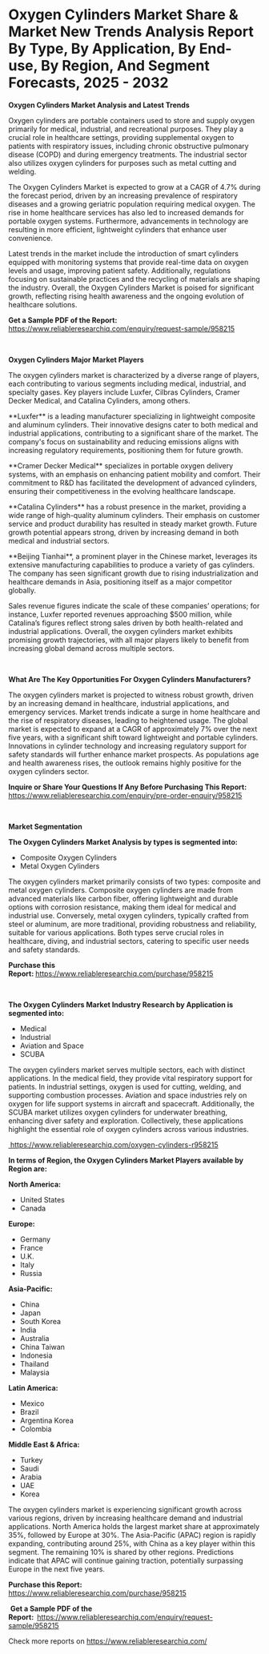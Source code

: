 <p><h1>Oxygen Cylinders Market Share & Market New Trends Analysis Report By Type, By Application, By End-use, By Region, And Segment Forecasts, 2025 - 2032</h1></p><p><strong>Oxygen Cylinders Market Analysis and Latest Trends</strong></p>
<p><p>Oxygen cylinders are portable containers used to store and supply oxygen primarily for medical, industrial, and recreational purposes. They play a crucial role in healthcare settings, providing supplemental oxygen to patients with respiratory issues, including chronic obstructive pulmonary disease (COPD) and during emergency treatments. The industrial sector also utilizes oxygen cylinders for purposes such as metal cutting and welding.</p><p>The Oxygen Cylinders Market is expected to grow at a CAGR of 4.7% during the forecast period, driven by an increasing prevalence of respiratory diseases and a growing geriatric population requiring medical oxygen. The rise in home healthcare services has also led to increased demands for portable oxygen systems. Furthermore, advancements in technology are resulting in more efficient, lightweight cylinders that enhance user convenience.</p><p>Latest trends in the market include the introduction of smart cylinders equipped with monitoring systems that provide real-time data on oxygen levels and usage, improving patient safety. Additionally, regulations focusing on sustainable practices and the recycling of materials are shaping the industry. Overall, the Oxygen Cylinders Market is poised for significant growth, reflecting rising health awareness and the ongoing evolution of healthcare solutions.</p></p>
<p><strong>Get a Sample PDF of the Report:&nbsp;</strong> <a href="https://www.reliableresearchiq.com/enquiry/request-sample/958215?utm_campaign=2212&utm_medium=2&utm_source=Github&utm_content=ia&utm_term=21032025&utm_id=oxygen-cylinders">https://www.reliableresearchiq.com/enquiry/request-sample/958215</a></p>
<p>&nbsp;</p>
<p><strong>Oxygen Cylinders Major Market Players</strong></p>
<p><p>The oxygen cylinders market is characterized by a diverse range of players, each contributing to various segments including medical, industrial, and specialty gases. Key players include Luxfer, Cilbras Cylinders, Cramer Decker Medical, and Catalina Cylinders, among others.</p><p>**Luxfer** is a leading manufacturer specializing in lightweight composite and aluminum cylinders. Their innovative designs cater to both medical and industrial applications, contributing to a significant share of the market. The company's focus on sustainability and reducing emissions aligns with increasing regulatory requirements, positioning them for future growth.</p><p>**Cramer Decker Medical** specializes in portable oxygen delivery systems, with an emphasis on enhancing patient mobility and comfort. Their commitment to R&D has facilitated the development of advanced cylinders, ensuring their competitiveness in the evolving healthcare landscape.</p><p>**Catalina Cylinders** has a robust presence in the market, providing a wide range of high-quality aluminum cylinders. Their emphasis on customer service and product durability has resulted in steady market growth. Future growth potential appears strong, driven by increasing demand in both medical and industrial sectors.</p><p>**Beijing Tianhai**, a prominent player in the Chinese market, leverages its extensive manufacturing capabilities to produce a variety of gas cylinders. The company has seen significant growth due to rising industrialization and healthcare demands in Asia, positioning itself as a major competitor globally.</p><p>Sales revenue figures indicate the scale of these companies’ operations; for instance, Luxfer reported revenues approaching $500 million, while Catalina’s figures reflect strong sales driven by both health-related and industrial applications. Overall, the oxygen cylinders market exhibits promising growth trajectories, with all major players likely to benefit from increasing global demand across multiple sectors.</p></p>
<p>&nbsp;</p>
<p><strong>What Are The Key Opportunities For Oxygen Cylinders Manufacturers?</strong></p>
<p><p>The oxygen cylinders market is projected to witness robust growth, driven by an increasing demand in healthcare, industrial applications, and emergency services. Market trends indicate a surge in home healthcare and the rise of respiratory diseases, leading to heightened usage. The global market is expected to expand at a CAGR of approximately 7% over the next five years, with a significant shift toward lightweight and portable cylinders. Innovations in cylinder technology and increasing regulatory support for safety standards will further enhance market prospects. As populations age and health awareness rises, the outlook remains highly positive for the oxygen cylinders sector.</p></p>
<p><strong>Inquire or Share Your Questions If Any Before Purchasing This Report:</strong> <a href="https://www.reliableresearchiq.com/enquiry/pre-order-enquiry/958215?utm_campaign=2212&utm_medium=2&utm_source=Github&utm_content=ia&utm_term=21032025&utm_id=oxygen-cylinders">https://www.reliableresearchiq.com/enquiry/pre-order-enquiry/958215</a></p>
<p>&nbsp;</p>
<p><strong>Market Segmentation</strong></p>
<p><strong>The Oxygen Cylinders Market Analysis by types is segmented into:</strong></p>
<p><ul><li>Composite Oxygen Cylinders</li><li>Metal Oxygen Cylinders</li></ul></p>
<p><p>The oxygen cylinders market primarily consists of two types: composite and metal oxygen cylinders. Composite oxygen cylinders are made from advanced materials like carbon fiber, offering lightweight and durable options with corrosion resistance, making them ideal for medical and industrial use. Conversely, metal oxygen cylinders, typically crafted from steel or aluminum, are more traditional, providing robustness and reliability, suitable for various applications. Both types serve crucial roles in healthcare, diving, and industrial sectors, catering to specific user needs and safety standards.</p></p>
<p><strong>Purchase this Report:&nbsp;</strong><a href="https://www.reliableresearchiq.com/purchase/958215?utm_campaign=2212&utm_medium=2&utm_source=Github&utm_content=ia&utm_term=21032025&utm_id=oxygen-cylinders">https://www.reliableresearchiq.com/purchase/958215</a></p>
<p>&nbsp;</p>
<p><strong>The Oxygen Cylinders Market Industry Research by Application is segmented into:</strong></p>
<p><ul><li>Medical</li><li>Industrial</li><li>Aviation and Space</li><li>SCUBA</li></ul></p>
<p><p>The oxygen cylinders market serves multiple sectors, each with distinct applications. In the medical field, they provide vital respiratory support for patients. In industrial settings, oxygen is used for cutting, welding, and supporting combustion processes. Aviation and space industries rely on oxygen for life support systems in aircraft and spacecraft. Additionally, the SCUBA market utilizes oxygen cylinders for underwater breathing, enhancing diver safety and exploration. Collectively, these applications highlight the essential role of oxygen cylinders across various industries.</p></p>
<p><a href="https://www.reliableresearchiq.com/oxygen-cylinders-r958215?utm_campaign=2212&utm_medium=2&utm_source=Github&utm_content=ia&utm_term=21032025&utm_id=oxygen-cylinders">&nbsp;https://www.reliableresearchiq.com/oxygen-cylinders-r958215</a></p>
<p><strong>In terms of Region, the Oxygen Cylinders Market Players available by Region are:</strong></p>
<p>
    <p> <strong> North America: </strong>
        <ul>
            <li>United States</li>
            <li>Canada</li>
        </ul>
        </p> 
    <p> <strong> Europe: </strong>
        <ul>
            <li>Germany</li>
            <li>France</li>
            <li>U.K.</li>
            <li>Italy</li>
            <li>Russia</li>
        </ul>
        </p> 
    <p> <strong> Asia-Pacific: </strong>
        <ul>
            <li>China</li>
            <li>Japan</li>
            <li>South Korea</li>
            <li>India</li>
            <li>Australia</li>
            <li>China Taiwan</li>
            <li>Indonesia</li>
            <li>Thailand</li>
            <li>Malaysia</li>
        </ul>
        </p> 
    <p> <strong> Latin America: </strong>
        <ul>
            <li>Mexico</li>
            <li>Brazil</li>
            <li>Argentina Korea</li>
            <li>Colombia</li>
        </ul>
        </p> 
    <p> <strong> Middle East & Africa: </strong>
        <ul>
            <li>Turkey</li>
            <li>Saudi</li>
            <li>Arabia</li>
            <li>UAE</li>
            <li>Korea</li>
        </ul>
    </p>
    </p>
<p><p>The oxygen cylinders market is experiencing significant growth across various regions, driven by increasing healthcare demand and industrial applications. North America holds the largest market share at approximately 35%, followed by Europe at 30%. The Asia-Pacific (APAC) region is rapidly expanding, contributing around 25%, with China as a key player within this segment. The remaining 10% is shared by other regions. Predictions indicate that APAC will continue gaining traction, potentially surpassing Europe in the next five years.</p></p>
<p><strong>Purchase this Report: </strong><a href="https://www.reliableresearchiq.com/purchase/958215?utm_campaign=2212&utm_medium=2&utm_source=Github&utm_content=ia&utm_term=21032025&utm_id=oxygen-cylinders">https://www.reliableresearchiq.com/purchase/958215</a></p>
<p>&nbsp;<strong>Get a Sample PDF of the Report:&nbsp;&nbsp;</strong><a href="https://www.reliableresearchiq.com/enquiry/request-sample/958215?utm_campaign=2212&utm_medium=2&utm_source=Github&utm_content=ia&utm_term=21032025&utm_id=oxygen-cylinders">https://www.reliableresearchiq.com/enquiry/request-sample/958215</a></p>
<p><strong></strong></p>
<p>Check more reports on <a href="https://www.reliableresearchiq.com/?utm_campaign=2212&utm_medium=2&utm_source=Github&utm_content=ia&utm_term=21032025&utm_id=oxygen-cylinders">https://www.reliableresearchiq.com/</a></p>